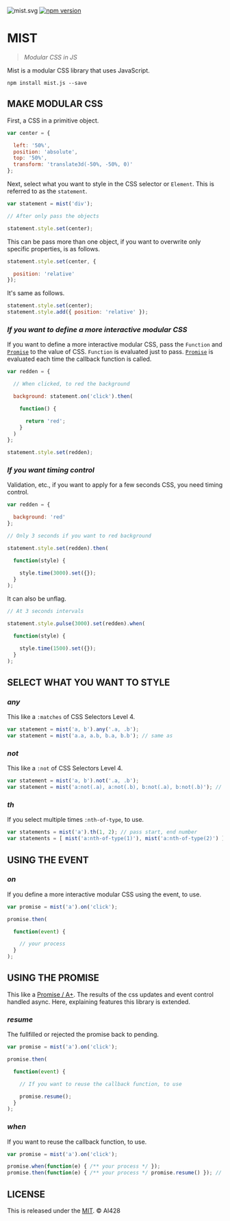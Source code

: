![mist.svg](https://rawgit.com/AI428/mist/master/img/icon.png) [![npm version](https://badge.fury.io/js/mist.js.svg)](https://badge.fury.io/js/mist.js)

# MIST

> _Modular CSS in JS_

Mist is a modular CSS library that uses JavaScript.

```
npm install mist.js --save
```

## MAKE MODULAR CSS

First, a CSS in a primitive object.

```javascript
var center = {

  left: '50%',
  position: 'absolute',
  top: '50%',
  transform: 'translate3d(-50%, -50%, 0)'
};
```

Next, select what you want to style in the CSS selector or `Element`. This is referred to as the `statement`.

```javascript
var statement = mist('div');

// After only pass the objects

statement.style.set(center);
```

This can be pass more than one object, if you want to overwrite only specific properties, is as follows.

```javascript
statement.style.set(center, {

  position: 'relative'
});
```

It's same as follows.

```javascript
statement.style.set(center);
statement.style.add({ position: 'relative' });
```

### _If you want to define a more interactive modular CSS_

If you want to define a more interactive modular CSS, pass the `Function` and [`Promise`](#using-the-promise) to the value of CSS. `Function` is evaluated just to pass. [`Promise`](#using-the-promise) is evaluated each time the callback function is called.

```javascript
var redden = {

  // When clicked, to red the background

  background: statement.on('click').then(

    function() {

      return 'red';
    }
  )
};

statement.style.set(redden);
```

### _If you want timing control_

Validation, etc., if you want to apply for a few seconds CSS, you need timing control.

```javascript
var redden = {

  background: 'red'
};

// Only 3 seconds if you want to red background

statement.style.set(redden).then(

  function(style) {

    style.time(3000).set({});
  }
);
```

It can also be unflag.

```javascript
// At 3 seconds intervals

statement.style.pulse(3000).set(redden).when(

  function(style) {

    style.time(1500).set({});
  }
);
```

## SELECT WHAT YOU WANT TO STYLE

### _any_

This like a `:matches` of CSS Selectors Level 4.

```javascript
var statement = mist('a, b').any('.a, .b');
var statement = mist('a.a, a.b, b.a, b.b'); // same as
```

### _not_

This like a `:not` of CSS Selectors Level 4.

```javascript
var statement = mist('a, b').not('.a, .b');
var statement = mist('a:not(.a), a:not(.b), b:not(.a), b:not(.b)'); // same as
```

### _th_

If you select multiple times `:nth-of-type`, to use.

```javascript
var statements = mist('a').th(1, 2); // pass start, end number
var statements = [ mist('a:nth-of-type(1)'), mist('a:nth-of-type(2)') ]; // same as
```

## USING THE EVENT

### _on_

If you define a more interactive modular CSS using the event, to use.

```javascript
var promise = mist('a').on('click');

promise.then(

  function(event) {

    // your process
  }
);
```

## USING THE PROMISE

This like a [Promise / A+](//promisesaplus.com/). The results of the css updates and event control handled async. Here, explaining features this library is extended.

### _resume_

The fullfilled or rejected the promise back to pending.

```javascript
var promise = mist('a').on('click');

promise.then(

  function(event) {

    // If you want to reuse the callback function, to use

    promise.resume();
  }
);
```

### _when_

If you want to reuse the callback function, to use.

```javascript
var promise = mist('a').on('click');

promise.when(function(e) { /** your process */ });
promise.then(function(e) { /** your process */ promise.resume() }); // same as
```

## LICENSE

This is released under the [MIT](//opensource.org/licenses/MIT). © AI428

